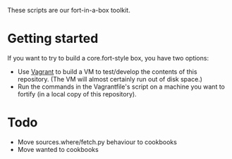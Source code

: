 These scripts are our fort-in-a-box toolkit.

Getting started
===============

If you want to try to build a core.fort-style box, you have two options:

- Use [Vagrant](http://vagrantup.com/) to build a VM to test/develop the contents of this repository. (The VM will almost certainly run out of disk space.)
- Run the commands in the Vagrantfile's script on a machine you want to fortify (in a local copy of this repository).

Todo
====

- Move sources.where/fetch.py behaviour to cookbooks
- Move wanted to cookbooks
